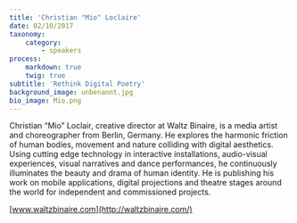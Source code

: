 ```yaml
---
title: 'Christian "Mio" Loclaire'
date: 02/10/2017
taxonomy:
    category:
        - speakers
process:
    markdown: true
    twig: true
subtitle: 'Rethink Digital Poetry'
background_image: unbenannt.jpg
bio_image: Mio.png
---
```


Christian “Mio” Loclair, creative director at Waltz Binaire, is a media artist and choreographer from Berlin, Germany. He explores the harmonic friction of human bodies, movement and nature colliding with digital aesthetics. Using cutting edge technology in interactive installations, audio-visual experiences, visual narratives and dance performances, he continuously illuminates the beauty and drama of human identity. He is publishing his work on mobile applications, digital projections and theatre stages around the world for independent and commissioned projects.

[www.waltzbinaire.com](http://waltzbinaire.com/)